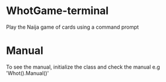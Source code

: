 # WhotGame-terminal
Play the Naija game of cards using a command prompt

# Manual
To see the manual, initialize the class and check the manual
e.g 'Whot().Manual()'
